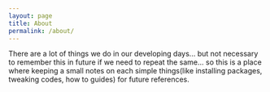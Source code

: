 ```yaml
---
layout: page
title: About
permalink: /about/
---
```


There are a lot of things we do in our developing days... but not necessary to remember this in future if we need to repeat the same... so this is a place where keeping a small notes on each simple things(like installing packages, tweaking codes, how to guides) for future references.
